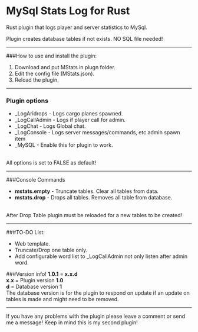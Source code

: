 # MySql Stats Log for Rust
Rust plugin that logs player and server statistics to MySql.

Plugin creates database tables if not exists. NO SQL file needed!

------
###How to use and install the plugin:
1. Download and put MStats in plugn folder.
2. Edit the config file (MStats.json).
3. Reload the plugin.

------

### Plugin options
* _LogAridrops  - Logs cargo planes spawned.
* _LogCallAdmin - Logs if player call for admin.
* _LogChat      - Logs Global chat.
* _LogConsole   - Logs server messages/commands, etc admin spawn item
* _MySQL        - Enable this for plugin to work.
<br>
All options is set to FALSE as default!

------
###Console Commands
* **mstats.empty**  - Truncate tables. Clear all tables from data.
* **mstats.drop**   - Drops all tables. Removes all table from database.
<br>
After Drop Table plugin must be reloaded for a new tables to be created!

------
###TO-DO List:
* Web template.
* Truncate/Drop one table only.
* Add configurable word list to _LogCallAdmin not only listen after admin word.

###Version info!
**1.0.1** = **x.x.d**<br>
**x.x** = Plugin version **1.0** <br>
**d** = Database version **1**<br>
The database version is for the plugin to respond on update if an update on tables is made and might need to be removed.

------
If you have any problems with the plugin please leave a comment or send me a message!
Keep in mind this is my second plugin!
